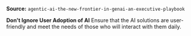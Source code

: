 **Source:** `agentic-ai-the-new-frontier-in-genai-an-executive-playbook`

**Don't Ignore User Adoption of AI**
Ensure that the AI solutions are user-friendly and meet the needs of those who will interact with them daily.
